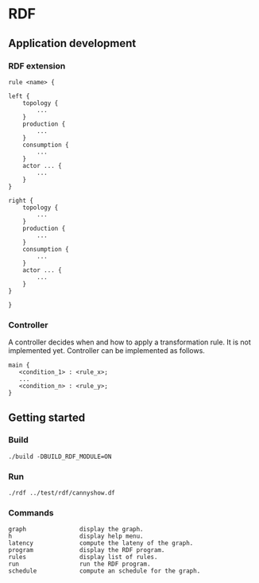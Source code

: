 # RDF

## Application development

### RDF extension

```
rule <name> {

left {
    topology {
        ...
    }
    production {    
        ...
    }
    consumption {    
        ...
    }
    actor ... {
        ...
    }
}

right {
    topology {
        ...
    }
    production {    
        ...
    }
    consumption {    
        ...
    }
    actor ... {
        ...
    }
}

}
```

### Controller

A controller decides when and how to apply a transformation rule. It is not implemented yet. Controller can be implemented as follows.

```
main {
   <condition_1> : <rule_x>;
   ...
   <condition_n> : <rule_y>;
}
```


## Getting started

### Build

```
./build -DBUILD_RDF_MODULE=ON
```

### Run

```
./rdf ../test/rdf/cannyshow.df
```

### Commands 

```
graph               display the graph.
h                   display help menu.
latency             compute the lateny of the graph.
program             display the RDF program.
rules               display list of rules.
run                 run the RDF program.
schedule            compute an schedule for the graph.
```
